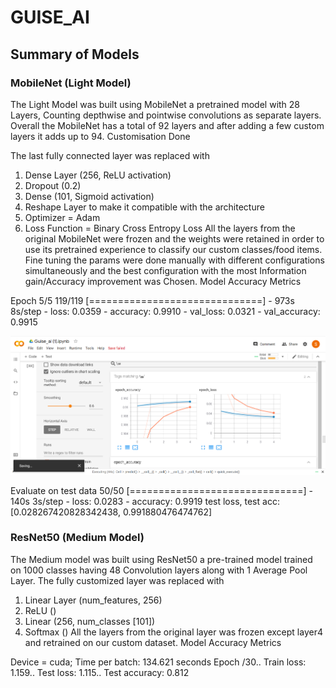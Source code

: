 # GUISE_AI

## Summary of Models

### MobileNet (Light Model)

The Light Model was built using MobileNet a pretrained model with 28 Layers, Counting depthwise and pointwise convolutions as separate layers. Overall the MobileNet has a total of 92 layers and after adding a few custom layers it adds up to 94.
Customisation Done

The last fully connected layer was replaced with 
1.	Dense Layer (256, ReLU activation)
2.	Dropout (0.2)
3.	Dense (101, Sigmoid activation)
4.	Reshape Layer to make it compatible with the architecture
5.	Optimizer = Adam
6.	Loss Function = Binary Cross Entropy Loss
All the layers from the original MobileNet were frozen and the weights were retained in order to use its pretrained experience to classify our custom classes/food items.
Fine tuning the params were done manually with different configurations simultaneously and the best configuration with the most Information gain/Accuracy improvement was Chosen.
Model Accuracy Metrics

Epoch 5/5
119/119 [==============================] - 973s 8s/step - loss: 0.0359 - accuracy: 0.9910 - val_loss: 0.0321 - val_accuracy: 0.9915

 ![tensorboard](tensorboard.png)

Evaluate on test data
50/50 [==============================] - 140s 3s/step - loss: 0.0283 - accuracy: 0.9919
test loss, test acc: [0.028267420828342438, 0.991880476474762]

### ResNet50 (Medium Model)

The Medium model was built using ResNet50 a pre-trained model trained on 1000 classes having 48 Convolution layers along with 1 Average Pool Layer. The fully customized layer was replaced with
1.	Linear Layer (num_features, 256)
2.	ReLU ()
3.	Linear (256, num_classes [101])
4.	Softmax ()
All the layers from the original layer was frozen except layer4 and retrained on our custom dataset.
Model Accuracy Metrics

Device = cuda; Time per batch: 134.621 seconds
Epoch /30.. Train loss: 1.159.. Test loss: 1.115.. Test accuracy: 0.812

